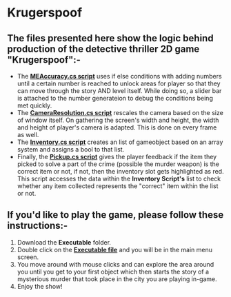 # Krugerspoof
## The files presented here show the logic behind production of the detective thriller 2D game "Krugerspoof":-

* The [**MEAccuracy.cs script**](ComfyStudiosGameLab/Assets/Scripts/MEAcurracy.cs) uses if else conditions with adding numbers until a certain number is reached to unlock areas for player so that they can move through the story AND level itself. While doing so, a slider bar is attached to the number generateion to debug the conditions being met quickly.
* The [**CameraResolution.cs script**](ComfyStudiosGameLab/Assets/Scripts/CameraResolution.cs) rescales the camera based on the size of window itself. On gathering the screen's width and height, the width and height of player's camera is adapted. This is done on every frame as well. 
* The [**Inventory.cs script**](ComfyStudiosGameLab/Assets/Scripts/Inventory.cs) creates an list of gameobject based on an array system and assigns a bool to that list.
* Finally, the [**Pickup.cs script**](ComfyStudiosGameLab/Assets/Scripts/Pickup.cs) gives the player feedback if the item they picked to solve a part of the crime (possible the murder weapon) is the correct item or not, if not, then the inventory slot gets highlighted as red. This script accesses the data within the  **Inventory Script's** list to check whether any item collected represents the "correct" item within the list or not.

## If you'd like to play the game, please follow these instructions:-
1. Download the **Executable** folder.
2. Double click on the [**Executable file**](Executable_File/ComfyStudiosGameLab.exe) and you will be in the main menu screen.
3. You move around with mouse clicks and can explore the area around you until you get to your first object which then starts the story of a mysterious murder that took place in the city you are playing in-game.
4. Enjoy the show!
